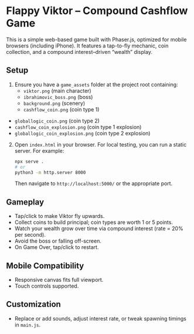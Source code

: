  # Flappy Viktor – Compound Cashflow Game
 
 This is a simple web-based game built with Phaser.js, optimized for mobile browsers (including iPhone). It features a tap-to-fly mechanic, coin collection, and a compound interest–driven “wealth” display.
 
 ## Setup
 1. Ensure you have a `game_assets` folder at the project root containing:
    - `viktor.png` (main character)
    - `ibrahimovic_boss.png` (boss)
    - `background.png` (scenery)
    - `cashflow_coin.png` (coin type 1)
   - `globallogic_coin.png` (coin type 2)
   - `cashflow_coin_explosion.png` (coin type 1 explosion)
   - `globallogic_coin_explosion.png` (coin type 2 explosion)
 2. Open `index.html` in your browser. For local testing, you can run a static server. For example:
    ```bash
    npx serve .
    # or
    python3 -m http.server 8000
    ```
    Then navigate to `http://localhost:5000/` or the appropriate port.
 
 ## Gameplay
 - Tap/click to make Viktor fly upwards.
 - Collect coins to build principal; coin types are worth 1 or 5 points.
 - Watch your wealth grow over time via compound interest (rate = 20% per second).
 - Avoid the boss or falling off-screen.
 - On Game Over, tap/click to restart.
 
 ## Mobile Compatibility
 - Responsive canvas fits full viewport.
 - Touch controls supported.
 
 ## Customization
 - Replace or add sounds, adjust interest rate, or tweak spawning timings in `main.js`.